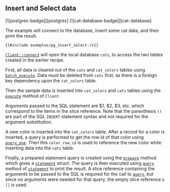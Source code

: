 ## Insert and Select data

[![postgres-badge]][postgres] [![cat-database-badge]][cat-database]

The example will connect to the database, insert some cat data, and then
print the result.

```rust,no_run
{{#include examples/pg_insert_select.rs}}
```

[`Client::connect`] will open the local database `cats`, to access the two tables created in the earlier recipe.

First, all data is cleared out of the `cats` and `cat_colors` tables
using [`batch_execute`]. Data *must* be deleted from `cats` first, as
there is a foreign key dependency upon the `cat_colors` table.

Then the sample data is inserted into `cat_colors` and `cats` tables
using the [`execute`] method of `Client`.

Arguments passed to the SQL statement are $1, $2, $3, etc. which
correspond to the items in the slice reference. Note that the
parenthesis `()` are part of the SQL `INSERT` statement syntax and not
required for the argument substitution.

A new color is inserted into the `cat_colors` table. After a
record for a color is inserted, a query is performed to get the row id
of that color using [`query_one`]. Then this `color_row_id` is used
to reference the new color while inserting data into the `cats` table.

Finally, a prepared statement query is created using the [`prepare`]
method which gives a [`statement`] struct. The query is then executed
using [`query`] method of [`statement`] to print the result. A slice
reference containing the arguments to be passed to the SQL is required
for the call to [`query`], but since no arguments were needed for that
query, the empty slice reference `&[]` is used.

[`Client::connect`]: https://docs.rs/postgres/latest/postgres/struct.Client.html#method.connect
[`batch_execute`]: https://docs.rs/postgres/latest/postgres/struct.Client.html#method.batch_execute
[`execute`]: https://docs.rs/postgres/latest/postgres/struct.Client.html#method.execute
[`prepare`]: https://docs.rs/postgres/latest/postgres/struct.Client.html#method.prepare
[`query`]: https://docs.rs/postgres/latest/postgres/struct.Client.html#method.query
[`query_one`]: https://docs.rs/postgres/latest/postgres/struct.Client.html#method.query_one
[`statement`]: https://docs.rs/postgres/latest/postgres/struct.Statement.html
